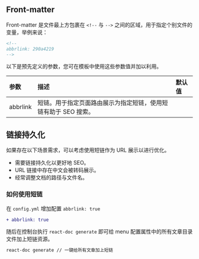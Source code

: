 <!--
abbrlink: 49g6b239
-->

## Front-matter

Front-matter 是文件最上方包裹在 `<!--` 与 `-->` 之间的区域，用于指定个别文件的变量，举例来说：

```md
<!--
abbrlink: 290a4219
-->
```

以下是预先定义的参数，您可在模板中使用这些参数值并加以利用。

| 参数     | 描述                                                            | 默认值 |
| :------- | :-------------------------------------------------------------- | :----- |
| abbrlink | 短链。用于指定页面路由展示为指定短链，使用短链有助于 SEO 搜索。 |        |

## 链接持久化

如果存在以下场景需求，可以考虑使用短链作为 URL 展示以进行优化。

* 需要链接持久化以更好地 SEO。
* URL 链接中存在中文会被转码展示。
* 经常调整文档的路径与文件名。

### 如何使用短链

在 `config.yml` 增加配置 `abbrlink: true`

```diff
+ abbrlink: true
```

随后在控制台执行 `react-doc generate` 即可给 menu 配置属性中的所有文章目录文件加上短链资源。

```bash
react-doc generate // 一键给所有文章加上短链
```

